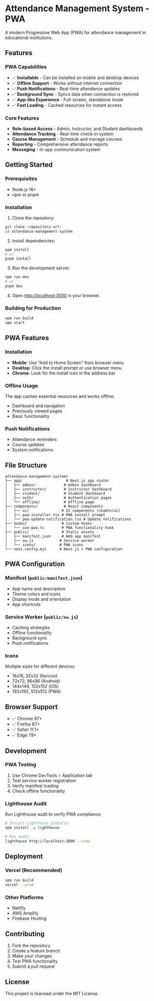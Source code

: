 # Attendance Management System - PWA

A modern Progressive Web App (PWA) for attendance management in educational institutions.

## Features

### PWA Capabilities
- ✅ **Installable** - Can be installed on mobile and desktop devices
- ✅ **Offline Support** - Works without internet connection
- ✅ **Push Notifications** - Real-time attendance updates
- ✅ **Background Sync** - Syncs data when connection is restored
- ✅ **App-like Experience** - Full-screen, standalone mode
- ✅ **Fast Loading** - Cached resources for instant access

### Core Features
- **Role-based Access** - Admin, Instructor, and Student dashboards
- **Attendance Tracking** - Real-time check-in system
- **Course Management** - Schedule and manage courses
- **Reporting** - Comprehensive attendance reports
- **Messaging** - In-app communication system

## Getting Started

### Prerequisites
- Node.js 18+ 
- npm or pnpm

### Installation

1. Clone the repository:
```bash
git clone <repository-url>
cd attendance-management-system
```

2. Install dependencies:
```bash
npm install
# or
pnpm install
```

3. Run the development server:
```bash
npm run dev
# or
pnpm dev
```

4. Open [http://localhost:3000](http://localhost:3000) in your browser.

### Building for Production

```bash
npm run build
npm start
```

## PWA Features

### Installation
- **Mobile**: Use "Add to Home Screen" from browser menu
- **Desktop**: Click the install prompt or use browser menu
- **Chrome**: Look for the install icon in the address bar

### Offline Usage
The app caches essential resources and works offline:
- Dashboard and navigation
- Previously viewed pages
- Basic functionality

### Push Notifications
- Attendance reminders
- Course updates
- System notifications

## File Structure

```
attendance-management-system/
├── app/                    # Next.js app router
│   ├── admin/             # Admin dashboard
│   ├── instructor/        # Instructor dashboard
│   ├── student/           # Student dashboard
│   ├── auth/              # Authentication pages
│   └── offline/           # Offline page
├── components/            # React components
│   ├── ui/               # UI components (shadcn/ui)
│   ├── pwa-installer.tsx # PWA install prompt
│   └── pwa-update-notification.tsx # Update notifications
├── hooks/                # Custom hooks
│   └── use-pwa.ts        # PWA functionality hook
├── public/               # Static assets
│   ├── manifest.json     # Web app manifest
│   ├── sw.js            # Service worker
│   └── icons/           # PWA icons
└── next.config.mjs      # Next.js + PWA configuration
```

## PWA Configuration

### Manifest (`public/manifest.json`)
- App name and description
- Theme colors and icons
- Display mode and orientation
- App shortcuts

### Service Worker (`public/sw.js`)
- Caching strategies
- Offline functionality
- Background sync
- Push notifications

### Icons
Multiple sizes for different devices:
- 16x16, 32x32 (favicon)
- 72x72, 96x96 (Android)
- 144x144, 152x152 (iOS)
- 192x192, 512x512 (PWA)

## Browser Support

- ✅ Chrome 67+
- ✅ Firefox 67+
- ✅ Safari 11.1+
- ✅ Edge 79+

## Development

### PWA Testing
1. Use Chrome DevTools > Application tab
2. Test service worker registration
3. Verify manifest loading
4. Check offline functionality

### Lighthouse Audit
Run Lighthouse audit to verify PWA compliance:
```bash
# Install Lighthouse globally
npm install -g lighthouse

# Run audit
lighthouse http://localhost:3000 --view
```

## Deployment

### Vercel (Recommended)
```bash
npm run build
vercel --prod
```

### Other Platforms
- Netlify
- AWS Amplify
- Firebase Hosting

## Contributing

1. Fork the repository
2. Create a feature branch
3. Make your changes
4. Test PWA functionality
5. Submit a pull request

## License

This project is licensed under the MIT License. 